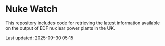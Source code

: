 # Nuke Watch

This repository includes code for retrieving the latest information available on the output of EDF nuclear power plants in the UK.

Last updated: 2025-09-30 05:15